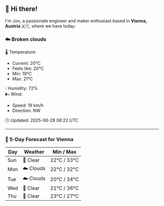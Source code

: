 ## 👋 Hi there!

I'm Jon, a passionate engineer and maker enthusiast based in **Vienna, Austria** 🇦🇹, where we have today:

### ☁️ Broken clouds 

🌡️ Temperature: 
* Current: 20°C
* Feels like: 20°C
* Min: 19°C 
* Max: 21°C  

💧 Humidity: 72%  
🌬️ Wind: 
* Speed: 19 km/h 
* Direction: NW  

🕒 Updated: 2025-06-28 06:22 UTC

---

### 📅 5-Day Forecast for Vienna

| Day | Weather | Min / Max |
|-----|---------|------------|
| Sun | 🌙 Clear | 22°C / 33°C |
| Mon | ☁️ Clouds | 22°C / 32°C |
| Tue | ☁️ Clouds | 20°C / 34°C |
| Wed | 🌙 Clear | 21°C / 36°C |
| Thu | 🌙 Clear | 23°C / 27°C |
